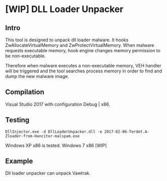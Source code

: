 [WIP] DLL Loader Unpacker
===============================================

Intro
---------------------

This tool is designed to unpack dll loader malware. It hooks ZwAllocateVirtualMemory and ZwProtectVirtualMemory. When malware requests executable memory, hook engine changes memory permission to be non-executable.

Therefore when malware executes a non-executable memory, VEH handler will be triggered and the tool searches process memory in order to find and dump the new malware image.

Compilation
---------------------

Visual Studio 2017 with configuration Debug | x86.

Testing
---------------------

```
DllInjector.exe -d DllLoaderUnpacker.dll -e 2017-02-06-Terdot.A-Zloader-from-Hancitor-malspam.exe 
```

Windows XP x86 is tested.
Windows 7 x86 [WIP]

Example
---------------------

Dll loader unpacker can unpack Vawtrak. 

